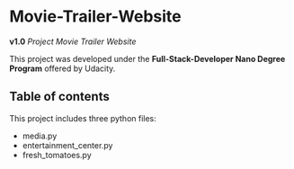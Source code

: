 # Movie-Trailer-Website
**v1.0** *Project Movie Trailer Website*

This project was developed under the **Full-Stack-Developer Nano Degree Program** offered by Udacity.

**Table of contents**
-----------------------------------------------------------
This project includes three python files: 

- media.py
- entertainment_center.py 
- fresh_tomatoes.py

